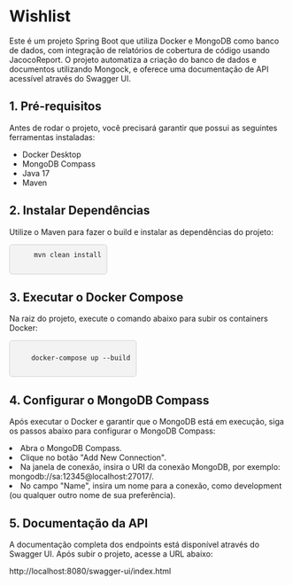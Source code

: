 <div class="w3-container">
  
<h1 align="left">Wishlist</h1>
Este é um projeto Spring Boot que utiliza Docker e MongoDB como banco de dados, com integração de relatórios de cobertura de código usando JacocoReport. O projeto automatiza a criação do banco de dados e documentos utilizando Mongock, e oferece uma documentação de API acessível através do Swagger UI.

<h2 class="w3-text-green w3-xxlarge"> 1. Pré-requisitos </h2>
Antes de rodar o projeto, você precisará garantir que possui as seguintes ferramentas instaladas:
<ul>
<li>Docker Desktop</li>
<li>MongoDB Compass</li>
<li>Java 17</li>
<li>Maven</li>
</ul>

<h2 class="w3-text-green w3-xxlarge">2. Instalar Dependências</h2>
Utilize o Maven para fazer o build e instalar as dependências do projeto:


<pre style="background-color: #f3f3f3; padding: 10px; border-radius: 5px; border: 1px solid #d1d1d1; font-family: 'Courier New', Courier, monospace; white-space: pre-wrap; margin-left: 0; width: fit-content; height: auto; overflow: auto;">
    <code>mvn clean install</code>
  </pre>



<h2 class="w3-text-green w3-xxlarge">3. Executar o Docker Compose</h2>
Na raiz do projeto, execute o comando abaixo para subir os containers Docker:


<pre style="background-color: #f3f3f3; padding: 10px; border-radius: 5px; border: 1px solid #d1d1d1; font-family: 'Courier New', Courier, monospace; white-space: pre-wrap; margin-left: 0; width: fit-content; height: auto; overflow: auto;">
<code>
    docker-compose up --build
</code>
</pre>




<h2 class="w3-text-green w3-xxlarge">4. Configurar o MongoDB Compass</h2>

Após executar o Docker e garantir que o MongoDB está em execução, siga os passos abaixo para configurar o MongoDB Compass:
  
</ul>
<li>Abra o MongoDB Compass.</li>
<li>Clique no botão "Add New Connection".</li>
<li>Na janela de conexão, insira o URI da conexão MongoDB, por exemplo: mongodb://sa:12345@localhost:27017/.</li>
<li>No campo "Name", insira um nome para a conexão, como development (ou qualquer outro nome de sua preferência).</li>
</ul>




<h2 class="w3-text-green w3-xxlarge">5. Documentação da API</h2>
A documentação completa dos endpoints está disponível através do Swagger UI. Após subir o projeto, acesse a URL abaixo:

http://localhost:8080/swagger-ui/index.html
</div>

